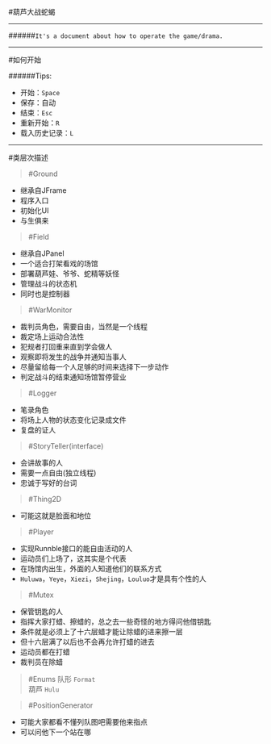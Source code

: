 #葫芦大战蛇蝎

---
######`It's a document about how to operate the game/drama.`

---

#如何开始

######Tips:
- 开始：`Space`
- 保存：自动
- 结束：`Esc`
- 重新开始：`R`
- 载入历史记录：`L`

---

#类层次描述

> #Ground
- 继承自JFrame
- 程序入口
- 初始化UI
- 与生俱来

> #Field
- 继承自JPanel
- 一个适合打架看戏的场馆
- 部署葫芦娃、爷爷、蛇精等妖怪
- 管理战斗的状态机
- 同时也是控制器

> #WarMonitor
- 裁判员角色，需要自由，当然是一个线程
- 裁定场上运动合法性
- 犯规者打回重来直到学会做人
- 观察即将发生的战争并通知当事人
- 尽量留给每一个人足够的时间来选择下一步动作
- 判定战斗的结束通知场馆暂停营业

> #Logger
- 笔录角色
- 将场上人物的状态变化记录成文件
- 复盘的证人

> #StoryTeller(interface)
- 会讲故事的人
- 需要一点自由(独立线程)
- 忠诚于写好的台词

> #Thing2D
- 可能这就是脸面和地位

> #Player
- 实现Runnble接口的能自由活动的人
- 运动员们上场了，这其实是个代表
- 在场馆内出生，外面的人知道他们的联系方式
- `Huluwa`，`Yeye`，`Xiezi`，`Shejing`，`Louluo`才是具有个性的人

> #Mutex
- 保管钥匙的人
- 指挥大家打蜡、擦蜡的，总之去一些奇怪的地方得问他借钥匙
- 条件就是必须上了十六层蜡才能让除蜡的进来擦一层
- 但十六层满了以后也不会再允许打蜡的进去
- 运动员都在打蜡
- 裁判员在除蜡

> #Enums
> 队形 `Format`  
> 葫芦 `Hulu`

> #PositionGenerator
- 可能大家都看不懂列队图吧需要他来指点
- 可以问他下一个站在哪

